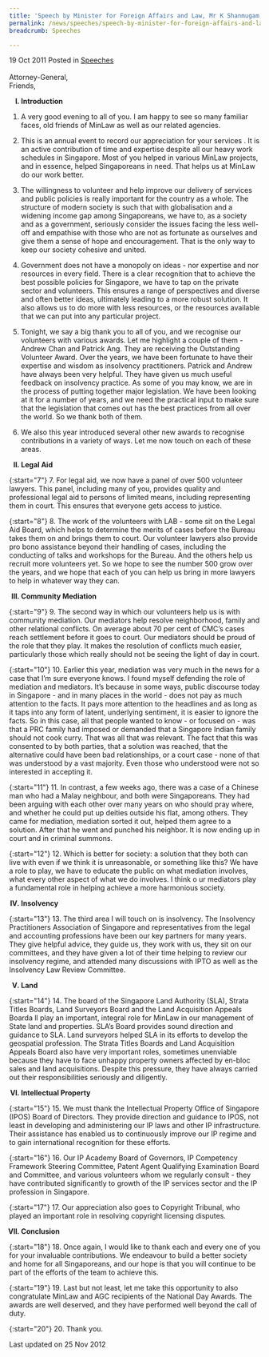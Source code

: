 ```yaml
---
title: 'Speech by Minister for Foreign Affairs and Law, Mr K Shanmugam, at the Ministry of Law Appreciation Dinner 2011'
permalink: /news/speeches/speech-by-minister-for-foreign-affairs-and-law-mr-k-shanmugam-at-the-ministry-of-law-appreciation
breadcrumb: Speeches

---
```



19 Oct 2011 Posted in [Speeches](/news/speeches)
<br>  
Attorney-General,  
Friends,


<ol style="list-style-type: upper-roman;font-weight:bold;">
<li>Introduction</li>
</ol>

1. A very good evening to all of you. I am happy to see so many familiar faces, old friends of MinLaw as well as our related agencies.

2. This is an annual event to record our appreciation for your services . It is an active contribution of time and expertise despite all our heavy work schedules in Singapore. Most of you helped in various MinLaw projects, and in essence, helped Singaporeans in need. That helps us at MinLaw do our work better.

3. The willingness to volunteer and help improve our delivery of services and public policies is really important for the country as a whole. The structure of modern society is such that with globalisation and a widening income gap among Singaporeans, we have to, as a society and as a government, seriously consider the issues facing the less well-off and empathise with those who are not as fortunate as ourselves and give them a sense of hope and encouragement. That is the only way to keep our society cohesive and united.

4. Government does not have a monopoly on ideas - nor expertise and nor resources in every field. There is a clear recognition that to achieve the best possible policies for Singapore, we have to tap on the private sector and volunteers. This ensures a range of perspectives and diverse and often better ideas, ultimately leading to a more robust solution. It also allows us to do more with less resources, or the resources available that we can put into any particular project.

5. Tonight, we say a big thank you to all of you, and we recognise our volunteers with various awards. Let me highlight a couple of them - Andrew Chan and Patrick Ang. They are receiving the Outstanding Volunteer Award. Over the years, we have been fortunate to have their expertise and wisdom as insolvency practitioners. Patrick and Andrew have always been very helpful. They have given us much useful feedback on insolvency practice. As some of you may know, we are in the process of putting together major legislation. We have been looking at it for a number of years, and we need the practical input to make sure that the legislation that comes out has the best practices from all over the world. So we thank both of them.

6. We also this year introduced several other new awards to recognise contributions in a variety of ways. Let me now touch on each of these areas.


<ol start="2" style="list-style-type: upper-roman;font-weight:bold;">
<li> Legal Aid</li>
</ol>

{:start="7"}
7. For legal aid, we now have a panel of over 500 volunteer lawyers. This panel, including many of you, provides quality and professional legal aid to persons of limited means, including representing them in court. This ensures that everyone gets access to justice.

{:start="8"}
8. The work of the volunteers with LAB - some sit on the Legal Aid Board, which helps to determine the merits of cases before the Bureau takes them on and brings them to court. Our volunteer lawyers also provide pro bono assistance beyond their handling of cases, including the conducting of talks and workshops for the Bureau. And the others help us recruit more volunteers yet. So we hope to see the number 500 grow over the years, and we hope that each of you can help us bring in more lawyers to help in whatever way they can.

<ol start="3" style="list-style-type: upper-roman;font-weight:bold;">
<li>Community Mediation</li>
</ol>

{:start="9"}
9. The second way in which our volunteers help us is with community mediation. Our mediators help resolve neighborhood, family and other relational conflicts. On average about 70 per cent of CMC’s cases reach settlement before it goes to court. Our mediators should be proud of the role that they play. It makes the resolution of conflicts much easier, particularly those which really should not be seeing the light of day in court.

{:start="10"}
10. Earlier this year, mediation was very much in the news for a case that I’m sure everyone knows. I found myself defending the role of mediation and mediators. It’s because in some ways, public discourse today in Singapore - and in many places in the world - does not pay as much attention to the facts. It pays more attention to the headlines and as long as it taps into any form of latent, underlying sentiment, it is easier to ignore the facts. So in this case, all that people wanted to know - or focused on - was that a PRC family had imposed or demanded that a Singapore Indian family should not cook curry. That was all that was relevant. The fact that this was consented to by both parties, that a solution was reached, that the alternative could have been bad relationships, or a court case - none of that was understood by a vast majority. Even those who understood were not so interested in accepting it.

{:start="11"}
11. In contrast, a few weeks ago, there was a case of a Chinese man who had a Malay neighbour, and both were Singaporeans. They had been arguing with each other over many years on who should pray where, and whether he could put up deities outside his flat, among others. They came for mediation, mediation sorted it out, helped them agree to a solution. After that he went and punched his neighbor. It is now ending up in court and in criminal summons.

{:start="12"}
12. Which is better for society: a solution that they both can live with even if we think it is unreasonable, or something like this? We have a role to play, we have to educate the public on what mediation involves, what every other aspect of what we do involves. I think o ur mediators play a fundamental role in helping achieve a more harmonious society.



<ol start="4" style="list-style-type: upper-roman;font-weight:bold;">
<li> Insolvency</li>
</ol>

{:start="13"}
13. The third area I will touch on is insolvency. The Insolvency Practitioners Association of Singapore and representatives from the legal and accounting professions have been our key partners for many years. They give helpful advice, they guide us, they work with us, they sit on our committees, and they have given a lot of their time helping to review our insolvency regime, and attended many discussions with IPTO as well as the Insolvency Law Review Committee.


<ol start="5" style="list-style-type: upper-roman; font-weight:bold;">
<li> Land</li>
</ol>

{:start="14"}
14. The board of the Singapore Land Authority (SLA), Strata Titles Boards, Land Surveyors Board and the Land Acquisition Appeals Boarda ll play an important, integral role for MinLaw in our management of State land and properties. SLA’s Board provides sound direction and guidance to SLA. Land surveyors helped SLA in its efforts to develop the geospatial profession. The Strata Titles Boards and Land Acquisition Appeals Board also have very important roles, sometimes unenviable because they have to face unhappy property owners affected by en-bloc sales and land acquisitions. Despite this pressure, they have always carried out their responsibilities seriously and diligently.

<ol start="6" style="list-style-type: upper-roman; font-weight:bold;">
<li> Intellectual Property</li>
</ol>

{:start="15"}
15. We must thank the Intellectual Property Office of Singapore (IPOS) Board of Directors. They provide direction and guidance to IPOS, not least in developing and administering our IP laws and other IP infrastructure. Their assistance has enabled us to continuously improve our IP regime and to gain international recognition for these efforts. 

{:start="16"}
16. Our IP Academy Board of Governors, IP Competency Framework Steering Committee, Patent Agent Qualifying Examination Board and Committee, and various volunteers whom we regularly consult - they have contributed significantly to growth of the IP services sector and the IP profession in Singapore. 

{:start="17"}
17. Our appreciation also goes to Copyright Tribunal, who played an important role in resolving copyright licensing disputes.


<ol start="7" style="list-style-type: upper-roman; font-weight:bold;">
<li>Conclusion</li>
</ol>

{:start="18"}
18. Once again, I would like to thank each and every one of you for your invaluable contributions. We endeavour to build a better society and home for all Singaporeans, and our hope is that you will continue to be part of the efforts of the team to achieve this.

{:start="19"}
19. Last but not least, let me take this opportunity to also congratulate MinLaw and AGC recipients of the National Day Awards. The awards are well deserved, and they have performed well beyond the call of duty.

{:start="20"}
20. Thank you.                       


<p class="right-side-updated">Last updated on 25 Nov 2012</p> 
